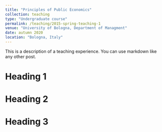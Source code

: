 ```yaml
---
title: "Principles of Public Economics"
collection: teaching
type: "Undergraduate course"
permalink: /teaching/2015-spring-teaching-1
venue: "University of Bologna, Department of Managment"
date: autumn 2020
location: "Bologna, Italy"
---
```


This is a description of a teaching experience. You can use markdown like any other post.

Heading 1
======

Heading 2
======

Heading 3
======
